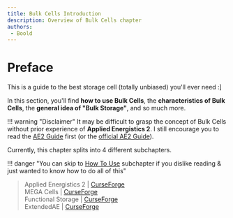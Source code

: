 ```yaml
---
title: Bulk Cells Introduction
description: Overview of Bulk Cells chapter
authors:
 - Boold
---
```


# Preface

This is a guide to the best storage cell (totally unbiased) you'll ever need :]  

In this section, you'll find **how to use Bulk Cells**, the **characteristics of Bulk Cells**, the **general idea of "Bulk Storage"**, and so much more.  

!!! warning "Disclaimer"
    It may be difficult to grasp the concept of Bulk Cells without prior experience of **Applied Energistics 2**. I still encourage you to read the [AE2 Guide](../README.md) first (or the [official AE2 Guide](https://guide.appliedenergistics.org/)).

Currently, this chapter splits into 4 different subchapters.  

!!! danger "You can skip to [How To Use](bulkhow.md) subchapter if you dislike reading & just wanted to know how to do all of this"  

> Applied Energistics 2 | [CurseForge](https://legacy.curseforge.com/minecraft/mc-mods/applied-energistics-2)  
> MEGA Cells | [CurseForge](https://legacy.curseforge.com/minecraft/mc-mods/mega-cells)  
> Functional Storage | [CurseForge](https://legacy.curseforge.com/minecraft/mc-mods/functional-storage)  
> ExtendedAE | [CurseForge](https://legacy.curseforge.com/minecraft/mc-mods/ex-pattern-provider)
